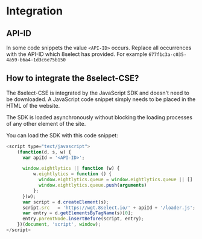# Integration

## API-ID

In some code snippets the value `<API-ID>` occurs. Replace all occurrences with the API-ID which 8select has provided. For example `677f1c3a-c035-4a59-b6a4-1d3c6e75b150`  


## How to integrate the 8select-CSE?

The 8select-CSE is integrated by the JavaScript SDK and doesn't need to be downloaded. A JavaScript code snippet simply needs to be placed in the HTML of the website.

The SDK is loaded asynchronously without blocking the loading processes of any other element of the site.

You can load the SDK with this code snippet:

```javascript
<script type="text/javascript">
    (function(d, s, w) {
      var apiId = '<API-ID>';

      window.eightlytics || function (w) {
          w.eightlytics = function () {
            window.eightlytics.queue = window.eightlytics.queue || []
            window.eightlytics.queue.push(arguments)
          };
      }(w);
      var script = d.createElement(s);
      script.src   = 'https://wgt.8select.io/' + apiId + '/loader.js';
      var entry = d.getElementsByTagName(s)[0];
      entry.parentNode.insertBefore(script, entry);
    })(document, 'script', window);
</script>
```

